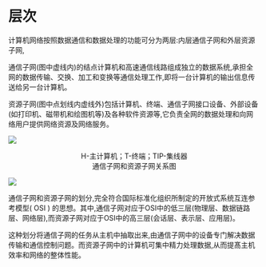 # 层次

计算机网络按照数据通信和数据处理的功能可分为两层:内层通信子网和外层资源子网,

通信子网(图中虚线内)的结点计算机和高速通信线路组成独立的数据系统,承担全网的数据传输、交换、加工和变换等通信处理工作,即将一台计算机的输出信息传送给另一台计算机。

资源子网(图中点划线内虚线外)包括计算机、终端、通信子网接口设备、外部设备(如打印机、磁带机和绘图机等)及各种软件资源等,它负责全网的数据处理和向网络用户提供网络资源及网络服务。

![](https://cdn.jsdelivr.net/gh/ZanderZhao/img20/file/20191104001446.png)

<center>H-主计算机；T-终端；TIP-集线器</center>

<center>通信子网和资源子网关系图</center>

![](https://cdn.jsdelivr.net/gh/ZanderZhao/img20/file/20191104084105.png)

通信子网和资源子网的划分,完全符合国际标准化组织所制定的开放式系统互连参考模型( OSI ) 的思想。其中,通信子网对应于OSI中的低三层(物理层、数据链路层、网络层),而资源子网对应于OSI中的高三层(会话层、表示层、应用层)。

这种划分将通信子网的任务从主机中抽取出来,由通信子网中的设备专门解决数据传输和通信控制问题。而资源子网中的计算机可集中精力处理数据,从而提髙主机效率和网络的整体性能。